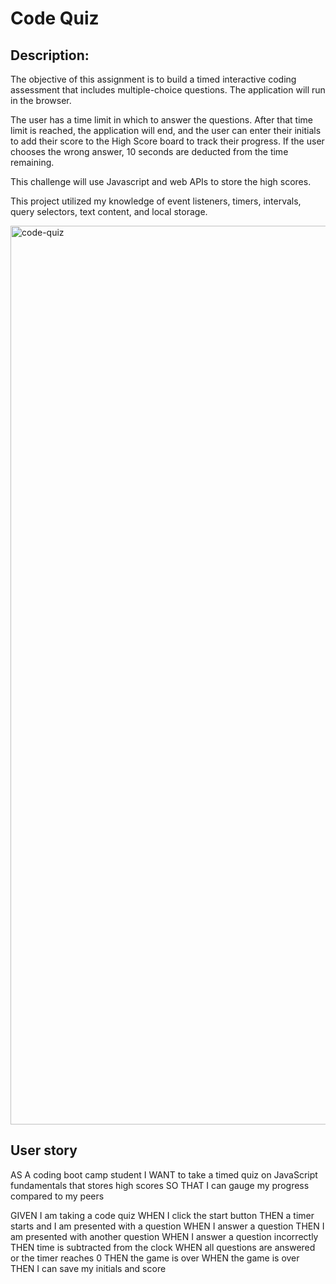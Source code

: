 # Code Quiz

## Description:
The objective of this assignment is to build a timed interactive coding assessment that includes multiple-choice questions. The application will run in the browser.

The user has a time limit in which to answer the questions. After that time limit is reached, the application will end, and the user can enter their initials to add their score to the High Score board to track their progress. If the user chooses the wrong answer, 10 seconds are deducted from the time remaining.

This challenge will use Javascript and web APIs to store the high scores.

This project utilized my knowledge of event listeners, timers, intervals, query selectors, text content, and local storage.

<img width="1438" alt="code-quiz" src="https://user-images.githubusercontent.com/101304518/198383659-e874607d-1ddc-4558-809e-641ca93d5975.png">


## User story

AS A coding boot camp student
I WANT to take a timed quiz on JavaScript fundamentals that stores high scores
SO THAT I can gauge my progress compared to my peers

GIVEN I am taking a code quiz
WHEN I click the start button
THEN a timer starts and I am presented with a question
WHEN I answer a question
THEN I am presented with another question
WHEN I answer a question incorrectly
THEN time is subtracted from the clock
WHEN all questions are answered or the timer reaches 0
THEN the game is over
WHEN the game is over
THEN I can save my initials and score
